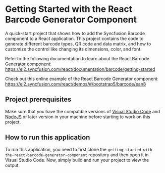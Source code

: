 # Getting Started with the React Barcode Generator Component

A quick-start project that shows how to add the Syncfusion Barcode component to a React application. This project contains the code to generate different barcode types, QR code and data matrix, and how to customize the control like changing its dimensions, color, and font.   
 
Refer to the following documentation to learn about the React Barcode Generator component: 
https://ej2.syncfusion.com/react/documentation/barcode/getting-started 

Check out this online example of the React Barcode Generator component:
https://ej2.syncfusion.com/react/demos/#/bootstrap5/barcode/ean8

## Project prerequisites
Make sure that you have the compatible versions of [Visual Studio Code](https://code.visualstudio.com/download ) and [NodeJS](https://nodejs.org/en/download) or later version in your machine before starting to work on this project.

## How to run this application
To run this application, you need to first clone the `getting-started-with-the-react-barcode-generator-component` repository and then open it in Visual Studio Code. Now, simply build and run your project to view the output.